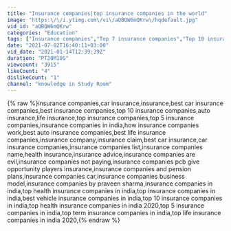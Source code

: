 ```yaml
---
title: "Insurance companies|top insurance companies in the world"
image: "https:\/\/i.ytimg.com\/vi\/aQBQW6mQKrw\/hqdefault.jpg"
vid_id: "aQBQW6mQKrw"
categories: "Education"
tags: ["Insurance companies","Top 7 insurance companies","Top 10 insurance companies"]
date: "2021-07-02T16:40:11+03:00"
vid_date: "2021-01-14T12:39:39Z"
duration: "PT20M10S"
viewcount: "3915"
likeCount: "4"
dislikeCount: "1"
channel: "knowledge in Study Room"
---
```

{% raw %}insurance companies,car insurance,insurance,best car insurance companies,best insurance companies,top 10 insurance companies,auto insurance,life insurance,top insurance companies,top 5 insurance companies,insurance companies in india,how insurance companies work,best auto insurance companies,best life insurance companies,insurance company,insurance claim,best car insurance,car insurance companies,insurance companies list,insurance companies name,health insurance,insurance advice,insurance companies are evil,insurance companies not paying,insurance companies pcb give opportunity players insurance,insurance companies and pension plans,insurance companies car,insurance companies business model,insurance companies by praveen sharma,insurance companies in india,top health insurance companies in india,top insurance companies in india,best vehicle insurance companies in india,top 10 insurance companies in india,top health insurance companies in india 2020,top 5 insurance companies in india,top term insurance companies in india,top life insurance companies in india 2020,{% endraw %}
